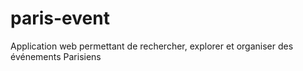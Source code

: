 # paris-event
Application web permettant de rechercher, explorer et organiser des événements Parisiens
